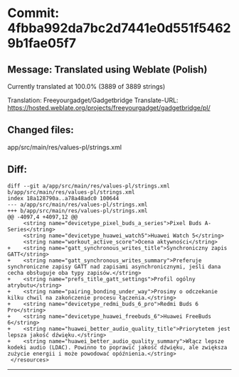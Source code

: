 # Commit: 4fbba992da7bc2d7441e0d551f54629b1fae05f7
## Message: Translated using Weblate (Polish)

Currently translated at 100.0% (3889 of 3889 strings)

Translation: Freeyourgadget/Gadgetbridge
Translate-URL: https://hosted.weblate.org/projects/freeyourgadget/gadgetbridge/pl/
## Changed files:
app/src/main/res/values-pl/strings.xml

## Diff:
```
diff --git a/app/src/main/res/values-pl/strings.xml b/app/src/main/res/values-pl/strings.xml
index 18a128790a..a78a48adc0 100644
--- a/app/src/main/res/values-pl/strings.xml
+++ b/app/src/main/res/values-pl/strings.xml
@@ -4097,4 +4097,12 @@
     <string name="devicetype_pixel_buds_a_series">Pixel Buds A-Series</string>
     <string name="devicetype_huawei_watch5">Huawei Watch 5</string>
     <string name="workout_active_score">Ocena aktywności</string>
+    <string name="gatt_synchronous_writes_title">Synchroniczny zapis GATT</string>
+    <string name="gatt_synchronous_writes_summary">Preferuje synchroniczne zapisy GATT nad zapisami asynchronicznymi, jeśli dana cecha obsługuje oba typy zapisów.</string>
+    <string name="prefs_title_gatt_settings">Profil ogólny atrybutu</string>
+    <string name="pairing_bonding_under_way">Prosimy o odczekanie kilku chwil na zakończenie procesu łączenia.</string>
+    <string name="devicetype_redmi_buds_6_pro">Redmi Buds 6 Pro</string>
+    <string name="devicetype_huawei_freebuds_6">Huawei FreeBuds 6</string>
+    <string name="huawei_better_audio_quality_title">Priorytetem jest lepsza jakość dźwięku.</string>
+    <string name="huawei_better_audio_quality_summary">Włącz lepsze kodeki audio (LDAC). Powinno to poprawić jakość dźwięku, ale zwiększa zużycie energii i może powodować opóźnienia.</string>
 </resources>
```
-----------------------------------
